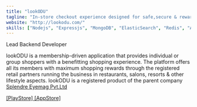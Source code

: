 ```yaml
---
title: "lookODU"
tagline: "In-store checkout experience designed for safe,secure & rewarding bill payment on your every lifestyle shopping"
website: "http://lookodu.com/"
skills: ["Nodejs", "Expressjs", "MongoDB", "ElasticSearch", "Redis", "AWS", "Django", "Flask", "PostgreSQL"]
---
```


Lead Backend Developer

lookODU is a membership-driven application that provides individual or group shoppers with a benefitting shopping experience. The platform offers all its members with maximum shopping rewards through the registered retail partners running the business in restaurants, salons, resorts & other lifestyle aspects.
lookODU is a registered product of the parent company [Splendre Eyemag Pvt.Ltd](https://splendre.com/)

[[PlayStore] ](https://play.google.com/store/apps/details?id=com.splendre.lookodu)
[[AppStore] ](https://apps.apple.com/app/id1524276688)
